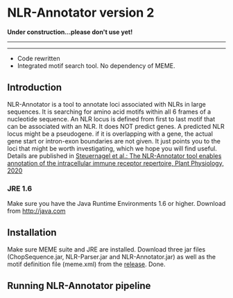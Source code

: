 # NLR-Annotator version 2


**Under construction...please don't use yet!** 






----------------------
----------------------



- Code rewritten
- Integrated motif search tool. No dependency of MEME.

## Introduction
NLR-Annotator is a tool to annotate loci associated with NLRs in large sequences.
It is searching for amino acid motifs within all 6 frames of a nucleotide sequence.
An NLR locus is defined from first to last motif that can be associated with an NLR. It does NOT predict genes. A predicted NLR locus might be a pseudogene. if it is overlapping with a gene, the actual gene start or intron-exon boundaries are not given. It just points you to the loci that might be worth investigating, which we hope you will find useful.
Details are published in [Steuernagel et al.: The NLR-Annotator tool enables annotation of the intracellular immune receptor repertoire, Plant Physiology, 2020](https://www.ncbi.nlm.nih.gov/pubmed/32184345)



### JRE 1.6

Make sure you have the Java Runtime Environments 1.6 or higher. Download from http://java.com



## Installation
Make sure MEME suite and JRE are installed. Download three jar files (ChopSequence.jar, NLR-Parser.jar and NLR-Annotator.jar) as well as the motif definition file (meme.xml) from the [release](https://github.com/steuernb/NLR-Annotator/releases). Done.


## Running NLR-Annotator pipeline

